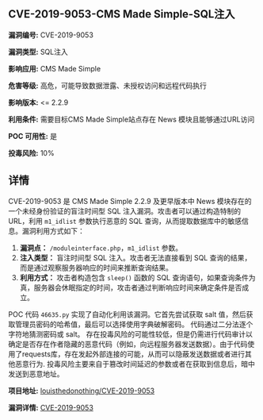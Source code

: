 ## CVE-2019-9053-CMS Made Simple-SQL注入

**漏洞编号:** CVE-2019-9053

**漏洞类型:** SQL注入

**影响应用:** CMS Made Simple

**危害等级:** 高危，可能导致数据泄露、未授权访问和远程代码执行

**影响版本:** <= 2.2.9

**利用条件:** 需要目标CMS Made Simple站点存在 News 模块且能够通过URL访问

**POC 可用性:** 是

**投毒风险:** 10%

## 详情

CVE-2019-9053 是 CMS Made Simple 2.2.9 及更早版本中 News 模块存在的一个未经身份验证的盲注时间型 SQL 注入漏洞。攻击者可以通过构造特制的 URL，利用 `m1_idlist` 参数执行恶意的 SQL 查询，从而提取数据库中的敏感信息。漏洞利用方式如下：

1.  **漏洞点：** `/moduleinterface.php`，`m1_idlist` 参数。
2.  **注入类型：** 盲注时间型 SQL 注入。攻击者无法直接看到 SQL 查询的结果，而是通过观察服务器响应的时间来推断查询结果。
3.  **利用方式：** 攻击者构造包含 `sleep()` 函数的 SQL 查询语句，如果查询条件为真，服务器会休眠指定的时间，攻击者通过判断响应时间来确定条件是否成立。

POC 代码 `46635.py` 实现了自动化利用该漏洞。它首先尝试获取 salt 值，然后获取管理员密码的哈希值，最后可以选择使用字典破解密码。 代码通过二分法逐个字符地猜测密码或 salt。 存在投毒风险的可能性较低，但是仍需进行代码审计以确定是否存在作者隐藏的恶意代码（例如，向远程服务器发送数据）。由于代码使用了requests库，存在发起外部连接的可能，从而可以隐蔽发送数据或者进行其他恶意行为. 投毒风险主要来自于篡改时间延迟的参数或者在获取到信息后，暗中发送到恶意地址。

**项目地址:** [louisthedonothing/CVE-2019-9053](https://github.com/louisthedonothing/CVE-2019-9053)

**漏洞详情:** [CVE-2019-9053](https://nvd.nist.gov/vuln/detail/CVE-2019-9053)